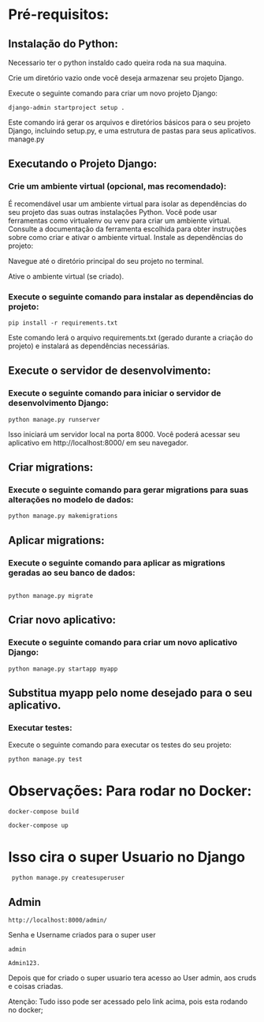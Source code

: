 # Pré-requisitos:

## Instalação do Python:

Necessario ter o python instaldo cado queira roda na sua maquina.

Crie um diretório vazio onde você deseja armazenar seu projeto Django.


Execute o seguinte comando para criar um novo projeto Django:

```
django-admin startproject setup .
```

Este comando irá gerar os arquivos e diretórios básicos para o seu projeto Django, incluindo setup.py, e uma estrutura de pastas para seus aplicativos. manage.py


## Executando o Projeto Django:

### Crie um ambiente virtual (opcional, mas recomendado):

É recomendável usar um ambiente virtual para isolar as dependências do seu projeto das suas outras instalações Python.
Você pode usar ferramentas como virtualenv ou venv para criar um ambiente virtual. Consulte a documentação da ferramenta escolhida para obter instruções sobre como criar e ativar o ambiente virtual.
Instale as dependências do projeto:

Navegue até o diretório principal do seu projeto no terminal.

Ative o ambiente virtual (se criado).

### Execute o seguinte comando para instalar as dependências do projeto:

```
pip install -r requirements.txt
```

Este comando lerá o arquivo requirements.txt (gerado durante a criação do projeto) e instalará as dependências necessárias.

## Execute o servidor de desenvolvimento:

### Execute o seguinte comando para iniciar o servidor de desenvolvimento Django:

```
python manage.py runserver
```

Isso iniciará um servidor local na porta 8000. Você poderá acessar seu aplicativo em http://localhost:8000/ em seu navegador.


## Criar migrations:

### Execute o seguinte comando para gerar migrations para suas alterações no modelo de dados:

```
python manage.py makemigrations

```

## Aplicar migrations:

### Execute o seguinte comando para aplicar as migrations geradas ao seu banco de dados:

```

python manage.py migrate
```

## Criar novo aplicativo:

### Execute o seguinte comando para criar um novo aplicativo Django:

```
python manage.py startapp myapp

```

## Substitua myapp pelo nome desejado para o seu aplicativo.

### Executar testes:

Execute o seguinte comando para executar os testes do seu projeto:

```
python manage.py test

```

# Observações: Para rodar no Docker:

```
docker-compose build 

```

```
docker-compose up 
```

# Isso cira o super Usuario no Django

```
 python manage.py createsuperuser 
```

## Admin 

```
http://localhost:8000/admin/
```
Senha e Username criados para o super user
```
admin
```
```
Admin123.
```

Depois que for criado o super usuario tera acesso ao User admin, aos cruds e coisas criadas.

Atenção: Tudo isso pode ser acessado pelo link acima, pois esta rodando no docker;
